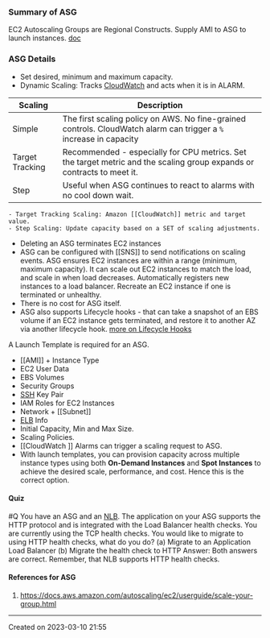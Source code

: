 ### Summary of ASG
EC2 Autoscaling Groups are Regional Constructs. Supply AMI to ASG to launch instances.
[doc](https://aws.amazon.com/ec2/autoscaling/)
### ASG Details
- Set desired, minimum and maximum capacity.
- Dynamic Scaling: Tracks [CloudWatch](CloudWatch) and acts when it is in ALARM.

| Scaling         | Description                                                                                                        |
| --------------- | ------------------------------------------------------------------------------------------------------------------ |
| Simple          | The first scaling policy on AWS. No fine-grained controls. CloudWatch alarm can trigger a `%` increase in capacity |
| Target Tracking | Recommended - especially for CPU metrics. Set the target metric and the scaling group expands or contracts to meet it.                                       |
| Step            | Useful when ASG continues to react to alarms with no cool down wait.                                                                                                                   |

	- Target Tracking Scaling: Amazon [[CloudWatch]] metric and target value.
	- Step Scaling: Update capacity based on a SET of scaling adjustments.

- Deleting an ASG terminates EC2 instances
- ASG can be configured with [[SNS]] to send notifications on scaling events.
ASG ensures EC2 instances are within a range (minimum, maximum capacity).
It can scale out EC2 instances to match the load, and scale in when load decreases.
Automatically registers new instances to a load balancer.
Recreate an EC2 instance if one is terminated or unhealthy.
- There is no cost for ASG itself.
- ASG also supports Lifecycle hooks - that can take a snapshot of an EBS volume if an EC2 instance gets terminated, and restore it to another AZ via another lifecycle hook. [more on Lifecycle Hooks](https://docs.aws.amazon.com/autoscaling/ec2/userguide/lifecycle-hooks.html)

A Launch Template is required for an ASG.
- [[AMI]] + Instance Type
- EC2 User Data
- EBS Volumes
- Security Groups
- [SSH](SSH.md) Key Pair
- IAM Roles for EC2 Instances
- Network + [[Subnet]] 
- [ELB](ELB.md) Info
- Initial Capacity, Min and Max Size.
- Scaling Policies.
- [[CloudWatch ]] Alarms can trigger a scaling request to ASG.
- With launch templates, you can provision capacity across multiple instance types using both **On-Demand Instances** and **Spot Instances** to achieve the desired scale, performance, and cost. Hence this is the correct option.

#### Quiz
#Q  You have an ASG and an [NLB](ELB.md#NLB). The application on your ASG supports the HTTP protocol and is integrated with the Load Balancer health checks. You are currently using the TCP health checks. You would like to migrate to using HTTP health checks, what do you do?
(a) Migrate to an Application Load Balancer
(b) Migrate the health check to HTTP
Answer: Both answers are correct. Remember, that NLB supports HTTP health checks.

#### References for ASG
1. https://docs.aws.amazon.com/autoscaling/ec2/userguide/scale-your-group.html

---
Created on 2023-03-10 21:55